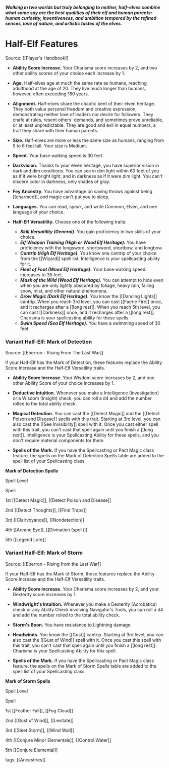 _**Walking in two worlds but truly belonging to neither, half-elves combine what some say are the best qualities of their elf and human parents: human curiosity, inventiveness, and ambition tempered by the refined senses, love of nature, and artistic tastes of the elves.**_

# Half-Elf Features

Source: [[Player's Handbook]]

-   **Ability Score Increase.** Your Charisma score increases by 2, and two other ability scores of your choice each increase by 1.

-   **Age.** Half-elves age at much the same rate as humans, reaching adulthood at the age of 20. They live much longer than humans, however, often exceeding 180 years.

-   **Alignment.** Half-elves share the chaotic bent of their elven heritage. They both value personal freedom and creative expression, demonstrating neither love of leaders nor desire for followers. They chafe at rules, resent others' demands, and sometimes prove unreliable, or at least unpredictable. They are good and evil in equal numbers, a trait they share with their human parents.

-   **Size.** Half-elves are more or less the same size as humans, ranging from 5 to 6 feet tall. Your size is Medium.

-   **Speed.** Your base walking speed is 30 feet.

-   **Darkvision.** Thanks to your elven heritage, you have superior vision in dark and dim conditions. You can see in dim light within 60 feet of you as if it were bright light, and in darkness as if it were dim light. You can't discern color in darkness, only shades of gray.

-   **Fey Ancestry.** You have advantage on saving throws against being [[charmed]], and magic can't put you to sleep.

-   **Languages.** You can read, speak, and write Common, Elven, and one language of your choice.

-   **Half-Elf Versatility.** Choose one of the following traits:
    -   _**Skill Versatility (General).**_ You gain proficiency in two skills of your choice.
    -   _**Elf Weapon Training (High or Wood Elf Heritage).**_ You have proficiency with the longsword, shortsword, shortbow, and longbow.
    -   _**Cantrip (High Elf Heritage).**_ You know one cantrip of your choice from the [[Wizard]] spell list. Intelligence is your spellcasting ability for it.
    -   _**Fleet of Foot (Wood Elf Heritage).**_ Your base walking speed increases to 35 feet.
    -   _**Mask of the Wild (Wood Elf Heritage).**_ You can attempt to hide even when you are only lightly obscured by foliage, heavy rain, falling snow, mist, and other natural phenomena.
    -   _**Drow Magic (Dark Elf Heritage).**_ You know the [[Dancing Lights]] cantrip. When you reach 3rd level, you can cast [[Faerie Fire]] once, and it recharges after a [[long rest]]. When you reach 5th level, you can cast [[Darkness]] once, and it recharges after a [[long rest]]. Charisma is your spellcasting ability for these spells.
    -   _**Swim Speed (Sea Elf Heritage).**_ You have a swimming speed of 30 feet.

### Variant Half-Elf: Mark of Detection

Source: [[Eberron - Rising From The Last War]]

If your Half-Elf has the Mark of Detection, these features replace the Ability Score Increase and the Half-Elf Versatility traits.

-   **Ability Score Increase.** Your Wisdom score increases by 2, and one other Ability Score of your choice increases by 1.

-   **Deductive Intuition.** Whenever you make a Intelligence (Investigation) or a Wisdom (Insight) check, you can roll a d4 and add the number rolled to the total ability check.

-   **Magical Detection.** You can cast the [[Detect Magic]] and the [[Detect Poison and Disease]] spells with this trait. Starting at 3rd level, you can also cast the [[See Invisibility]] spell with it. Once you cast either spell with this trait, you can't cast that spell again until you finish a [[long rest]]. Intelligence is your Spellcasting Ability for these spells, and you don't require material components for them.

-   **Spells of the Mark.** If you have the Spellcasting or Pact Magic class feature, the spells on the Mark of Detection Spells table are added to the spell list of your Spellcasting class.

**Mark of Detection Spells**

Spell Level

Spell

1st [[Detect Magic]], [[Detect Poison and Disease]]

2nd [[Detect Thoughts]], [[Find Traps]]

3rd [[Clairvoyance]], [[Nondetection]]

4th [[Arcane Eye]], [[Divination (spell)]]

5th [[Legend Lore]]

### Variant Half-Elf: Mark of Storm

Source: [[Eberron - Rising from the Last War]]

If your Half-Elf has the Mark of Storm, these features replace the Ability Score Increase and the Half-Elf Versatility traits.

-   **Ability Score Increase.** Your Charisma score increases by 2, and your Dexterity score increases by 1.

-   **Windwright's Intuition.** Whenever you make a Dexterity (Acrobatics) check or any Ability Check involving Navigator's Tools, you can roll a d4 and add the number rolled to the total ability check.

-   **Storm's Boon.** You have resistance to Lightning damage.

-   **Headwinds.** You know the [[Gust]] cantrip. Starting at 3rd level, you can also cast the [[Gust of Wind]] spell with it. Once you cast this spell with this trait, you can't cast that spell again until you finish a [[long rest]]. Charisma is your Spellcasting Ability for this spell.

-   **Spells of the Mark.** If you have the Spellcasting or Pact Magic class feature, the spells on the Mark of Storm Spells table are added to the spell list of your Spellcasting class.

**Mark of Storm Spells**

Spell Level

Spell

1st [[Feather Fall]], [[Fog Cloud]]

2nd [[Gust of Wind]], [[Levitate]]

3rd [[Sleet Storm]], [[Wind Wall]]

4th [[Conjure Minor Elementals]], [[Control Water]]

5th [[Conjure Elemental]]

tags: [[Ancestries]]